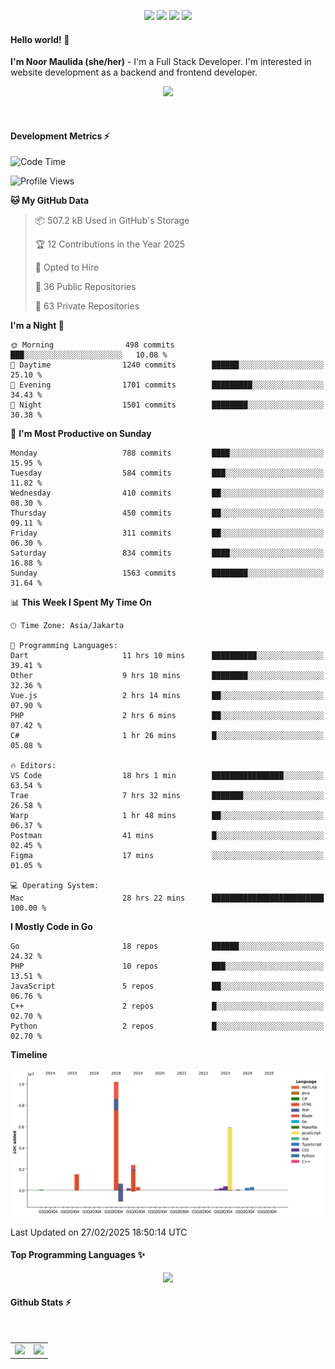 <p align="center">
  <img src="https://dev.discordprofiles.me/badge/status/814439552055771206?simple=true">
  <img src="https://dev.discordprofiles.me/badge/playing/814439552055771206">
  <img src="https://dev.discordprofiles.me/badge/vscode/814439552055771206">
  <img src="https://dev.discordprofiles.me/badge/spotify/814439552055771206">
</p>

#### Hello world! 👋
**I'm Noor Maulida (she/her)** - I'm a Full Stack Developer. I'm interested in website development as a backend and frontend developer.

<p align="center">
  <img src="https://skillicons.dev/icons?i=go,laravel,nodejs,vue,express,ruby,python,mongodb,docker,aws,gcp" />
</p>
<br>

#### Development Metrics ⚡
<!--START_SECTION:waka-->
![Code Time](http://img.shields.io/badge/Code%20Time-778%20hrs%208%20mins-blue)

![Profile Views](http://img.shields.io/badge/Profile%20Views-0-blue)

**🐱 My GitHub Data** 

> 📦 507.2 kB Used in GitHub's Storage 
 > 
> 🏆 12 Contributions in the Year 2025
 > 
> 💼 Opted to Hire
 > 
> 📜 36 Public Repositories 
 > 
> 🔑 63 Private Repositories 
 > 
**I'm a Night 🦉** 

```text
🌞 Morning                498 commits         ███░░░░░░░░░░░░░░░░░░░░░░   10.08 % 
🌆 Daytime                1240 commits        ██████░░░░░░░░░░░░░░░░░░░   25.10 % 
🌃 Evening                1701 commits        █████████░░░░░░░░░░░░░░░░   34.43 % 
🌙 Night                  1501 commits        ████████░░░░░░░░░░░░░░░░░   30.38 % 
```
📅 **I'm Most Productive on Sunday** 

```text
Monday                   788 commits         ████░░░░░░░░░░░░░░░░░░░░░   15.95 % 
Tuesday                  584 commits         ███░░░░░░░░░░░░░░░░░░░░░░   11.82 % 
Wednesday                410 commits         ██░░░░░░░░░░░░░░░░░░░░░░░   08.30 % 
Thursday                 450 commits         ██░░░░░░░░░░░░░░░░░░░░░░░   09.11 % 
Friday                   311 commits         ██░░░░░░░░░░░░░░░░░░░░░░░   06.30 % 
Saturday                 834 commits         ████░░░░░░░░░░░░░░░░░░░░░   16.88 % 
Sunday                   1563 commits        ████████░░░░░░░░░░░░░░░░░   31.64 % 
```


📊 **This Week I Spent My Time On** 

```text
🕑︎ Time Zone: Asia/Jakarta

💬 Programming Languages: 
Dart                     11 hrs 10 mins      ██████████░░░░░░░░░░░░░░░   39.41 % 
Other                    9 hrs 10 mins       ████████░░░░░░░░░░░░░░░░░   32.36 % 
Vue.js                   2 hrs 14 mins       ██░░░░░░░░░░░░░░░░░░░░░░░   07.90 % 
PHP                      2 hrs 6 mins        ██░░░░░░░░░░░░░░░░░░░░░░░   07.42 % 
C#                       1 hr 26 mins        █░░░░░░░░░░░░░░░░░░░░░░░░   05.08 % 

🔥 Editors: 
VS Code                  18 hrs 1 min        ████████████████░░░░░░░░░   63.54 % 
Trae                     7 hrs 32 mins       ███████░░░░░░░░░░░░░░░░░░   26.58 % 
Warp                     1 hr 48 mins        ██░░░░░░░░░░░░░░░░░░░░░░░   06.37 % 
Postman                  41 mins             █░░░░░░░░░░░░░░░░░░░░░░░░   02.45 % 
Figma                    17 mins             ░░░░░░░░░░░░░░░░░░░░░░░░░   01.05 % 

💻 Operating System: 
Mac                      28 hrs 22 mins      █████████████████████████   100.00 % 
```

**I Mostly Code in Go** 

```text
Go                       18 repos            ██████░░░░░░░░░░░░░░░░░░░   24.32 % 
PHP                      10 repos            ███░░░░░░░░░░░░░░░░░░░░░░   13.51 % 
JavaScript               5 repos             ██░░░░░░░░░░░░░░░░░░░░░░░   06.76 % 
C++                      2 repos             █░░░░░░░░░░░░░░░░░░░░░░░░   02.70 % 
Python                   2 repos             █░░░░░░░░░░░░░░░░░░░░░░░░   02.70 % 
```



**Timeline**

![Lines of Code chart](https://raw.githubusercontent.com/noormaulida/noormaulida/main/assets/bar_graph.png)


 Last Updated on 27/02/2025 18:50:14 UTC
<!--END_SECTION:waka-->

#### Top Programming Languages ✨
<p align="center">
  <img src="https://api.githubtrends.io/user/svg/noormaulida/langs?time_range=one_year&include_private=true&compact=true&theme=dark" />
</p>

#### Github Stats ⚡
<p align="center">
  <table>
    <tr>
      <td>
        <img src="https://github-readme-streak-stats.herokuapp.com?user=noormaulida&theme=react&hide_border=true&mode=weekly" height="180" />
      </td>
      <td>
        <img src="https://github-readme-stats.vercel.app/api?username=noormaulida&theme=react&count_private=true&hide_border=true&line_height=20" height="180"/>
      </td>
    </tr>
</p>
<br>
